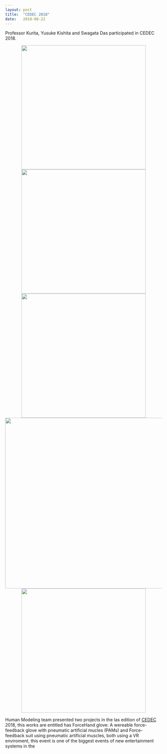 ```yaml
---
layout: post
title:  "CEDEC 2018"
date:   2018-08-22
---
```


<p class="intro"><span class="dropcap">P</span>rofessor Kurita, Yusuke Kishita and Swagata Das participated in CEDEC 2018.</p>

<div style="text-align:center"><img src="https://humanmodeling.github.io//assets/img/cedec/1.jpg" width="400"></div>

<div style="text-align:center"><img src="https://humanmodeling.github.io//assets/img/cedec/2.jpg" width="400"></div>

<div style="text-align:center"><img src="https://humanmodeling.github.io//assets/img/cedec/4.jpg" width="400"></div>

<div style="text-align:center"><img src="https://humanmodeling.github.io//assets/img/cedec/5.jpg" width="550"></div>

<div style="text-align:center"><img src="https://humanmodeling.github.io//assets/img/cedec/6.jpg" width="400"></div>

Human Modeling team presented two projects in the las edition of [CEDEC](https://2018.cedec.cesa.or.jp/) 2018, this works are entitled has ForceHand glove: A wereable force-feedback glove with pneumatic artificial mucles (PAMs) and Force-feedback suit using pneumatic artificial muscles, both using a VR enviroment, this event is one of the biggest events of new entertainment systems in the

